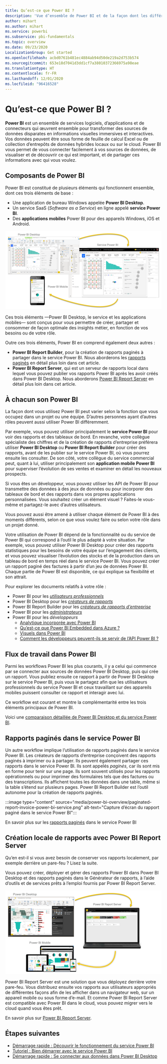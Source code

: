 ```yaml
---
title: Qu’est-ce que Power BI ?
description: 'Vue d’ensemble de Power BI et de la façon dont les différents composants s’intègrent : Power BI Desktop, le service Power BI, Power BI mobile, Report Server et Power BI Embedded.'
author: mihart
ms.author: mihart
ms.service: powerbi
ms.subservice: pbi-fundamentals
ms.topic: overview
ms.date: 09/23/2020
LocalizationGroup: Get started
ms.openlocfilehash: acbd0761b481ec4884ab94d50de219a2d753b574
ms.sourcegitcommit: 653e18d7041d3dd1cf7a38010372366975a98eae
ms.translationtype: HT
ms.contentlocale: fr-FR
ms.lasthandoff: 12/01/2020
ms.locfileid: "96416528"
---
```

# <a name="what-is-power-bi"></a>Qu’est-ce que Power BI ?
**Power BI** est un ensemble de services logiciels, d’applications et de connecteurs qui œuvrent ensemble pour transformer des sources de données disparates en informations visuelles immersives et interactives. Vos données peuvent être sous forme de feuille de calcul Excel ou de collection d’entrepôts de données hybrides locaux ou sur le cloud. Power BI vous permet de vous connecter facilement à vos sources de données, de visualiser et de découvrir ce qui est important, et de partager ces informations avec qui vous voulez.

## <a name="the-parts-of-power-bi"></a>Composants de Power BI
Power BI est constitué de plusieurs éléments qui fonctionnent ensemble, dont ces trois éléments de base : 
- Une application de bureau Windows appelée **Power BI Desktop**.
- Un service SaaS (*Software as a Service*) en ligne appelé **service Power BI**. 
- Des **applications mobiles** Power BI pour des appareils Windows, iOS et Android.

![Capture d’écran d’un diagramme montrant l’intégration de Power BI Desktop, du service Power BI et de Power BI Mobile](media/power-bi-overview/power-bi-overview-blocks.png)

Ces trois éléments &mdash;Power BI Desktop, le service et les applications mobiles&mdash; sont conçus pour vous permettre de créer, partager et consommer de façon optimale des insights métier, en fonction de vos besoins ou de votre rôle.

Outre ces trois éléments, Power BI en comprend également deux autres :

- **Power BI Report Builder**, pour la création de rapports paginés à partager dans le service Power BI. Nous aborderons les [rapports paginés](#paginated-reports-in-the-power-bi-service) en détail plus loin dans cet article.
- **Power BI Report Server**, qui est un serveur de rapports local dans lequel vous pouvez publier vos rapports Power BI après les avoir créés dans Power BI Desktop. Nous aborderons [Power BI Report Server](#on-premises-reporting-with-power-bi-report-server) en détail plus loin dans cet article.

## <a name="how-power-bi-matches-your-role"></a>À chacun son Power BI
La façon dont vous utilisez Power BI peut varier selon la fonction que vous occupez dans un projet ou une équipe. D’autres personnes ayant d’autres rôles peuvent aussi utiliser Power BI différemment.

Par exemple, vous pouvez utiliser principalement le **service Power BI** pour voir des rapports et des tableaux de bord. En revanche, votre collègue spécialiste des chiffres et de la création de rapports d’entreprise préférera utiliser **Power BI Desktop** ou **Power BI Report Builder** pour créer des rapports, avant de les publier sur le service Power BI, où vous pourrez ensuite les consulter. De son côté, votre collègue du service commercial peut, quant à lui, utiliser principalement son **application mobile Power BI** pour superviser l’évolution de ses ventes et examiner en détail les nouveaux prospects.

Si vous êtes un développeur, vous pouvez utiliser les API de Power BI pour transmettre des données à des jeux de données ou pour incorporer des tableaux de bord et des rapports dans vos propres applications personnalisées. Vous souhaitez créer un élément visuel ? Faites-le vous-même et partagez-le avec d’autres utilisateurs.  

Vous pouvez aussi être amené à utiliser chaque élément de Power BI à des moments différents, selon ce que vous voulez faire ou selon votre rôle dans un projet donné.

Votre utilisation de Power BI dépend de la fonctionnalité ou du service de Power BI qui correspond à l’outil le plus adapté à votre situation. Par exemple, vous pouvez utiliser Power BI Desktop pour créer des rapports statistiques pour les besoins de votre équipe sur l’engagement des clients, et vous pouvez visualiser l’évolution des stocks et de la production dans un tableau de bord en temps réel dans le service Power BI. Vous pouvez créer un rapport paginé des factures à partir d’un jeu de données Power BI. Chaque partie de Power BI est disponible, ce qui explique sa flexibilité et son attrait.

Pour explorer les documents relatifs à votre rôle :
- Power BI pour les [*utilisateurs professionnels*](../consumer/end-user-consumer.md)
- Power BI Desktop pour les [*créateurs de rapports*](desktop-what-is-desktop.md)
- Power BI Report Builder pour les [*créateurs de rapports d’entreprise*](../paginated-reports/paginated-reports-report-builder-power-bi.md)
- Power BI pour les [*administrateurs*](../admin/service-admin-administering-power-bi-in-your-organization.md)
- Power BI pour les *développeurs*
    * [Analytique incorporée avec Power BI](../developer/embedded/embedding.md)
    * [Qu’est-ce que Power BI Embedded dans Azure ?](../developer/embedded/azure-pbie-what-is-power-bi-embedded.md)
    * [Visuels dans Power BI](../developer/visuals/power-bi-custom-visuals.md)
    * [Comment les développeurs peuvent-ils se servir de l’API Power BI ?](../developer/automation/overview-of-power-bi-rest-api.md)

## <a name="the-flow-of-work-in-power-bi"></a>Flux de travail dans Power BI
Parmi les workflows Power BI les plus courants, il y a celui qui commence par se connecter aux sources de données Power BI Desktop, puis qui crée un rapport. Vous publiez ensuite ce rapport à partir de Power BI Desktop sur le service Power BI, puis vous le partagez afin que les utilisateurs professionnels du service Power BI et ceux travaillant sur des appareils mobiles puissent consulter ce rapport et interagir avec lui.

Ce workflow est courant et montre la complémentarité entre les trois éléments principaux de Power BI.

Voici une [comparaison détaillée de Power BI Desktop et du service Power BI](../fundamentals/service-service-vs-desktop.md).

## <a name="paginated-reports-in-the-power-bi-service"></a>Rapports paginés dans le service Power BI

Un autre workflow implique l’utilisation de rapports paginés dans le service Power BI. Les créateurs de rapports d’entreprise conçoivent des rapports paginés à imprimer ou à partager. Ils peuvent également partager ces rapports dans le service Power BI. Ils sont appelés *paginés*, car ils sont mis en forme pour tenir sur une page. Ils sont souvent utilisés pour les rapports opérationnels ou pour imprimer des formulaires tels que des factures ou des transcriptions. Ils affichent toutes les données dans une table, même si la table s’étend sur plusieurs pages. Power BI Report Builder est l’outil autonome pour la création de rapports paginés.

:::image type="content" source="media/power-bi-overview/paginated-report-invoice-power-bi-service.png" alt-text="Capture d’écran du rapport paginé dans le service Power BI":::

En savoir plus sur les [rapports paginés](../paginated-reports/paginated-reports-report-builder-power-bi.md) dans le service Power BI

## <a name="on-premises-reporting-with-power-bi-report-server"></a>Création locale de rapports avec Power BI Report Server

Qu’en est-il si vous avez besoin de conserver vos rapports localement, par exemple derrière un pare-feu ?  Lisez la suite.

Vous pouvez créer, déployer et gérer des rapports Power BI dans Power BI Desktop et des rapports paginés dans le Générateur de rapports, à l’aide d’outils et de services prêts à l’emploi fournis par Power BI Report Server.

![Capture d’écran d’un diagramme montrant l’intégration de Power BI Report Server, du service Power BI et de Power BI Mobile](media/power-bi-overview/power-bi-report-server2.png)

Power BI Report Server est une solution que vous déployez derrière votre pare-feu. Vous distribuez ensuite vos rapports aux utilisateurs appropriés de différentes façons afin de les afficher dans un navigateur web, sur un appareil mobile ou sous forme d’e-mail. Et comme Power BI Report Server est compatible avec Power BI dans le cloud, vous pouvez migrer vers le cloud quand vous êtes prêt. 

En savoir plus sur [Power BI Report Server](../report-server/get-started.md).

## <a name="next-steps"></a>Étapes suivantes
- [Démarrage rapide : Découvrir le fonctionnement du service Power BI](../consumer/end-user-experience.md)   
- [Tutoriel : Bien démarrer avec le service Power BI](service-get-started.md)
- [Démarrage rapide : Se connecter aux données dans Power BI Desktop](../connect-data/desktop-quickstart-connect-to-data.md)
